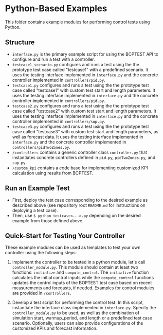 # Python-Based Examples

This folder contains example modules for performing control tests using Python.

## Structure
- ``interface.py`` is the primary example script for using the BOPTEST API to
configure and run a test with a controller.
- ``testcase1_scenario.py`` configures and runs a test using the the prototype
test case called "testcase1" with a predefined scenario.  It uses the testing
interface implemented in ``interface.py`` and the concrete controller implemented
in ``controllers/pid.py``.
- ``testcase1.py`` configures and runs a test using the the prototype
test case called "testcase1" with custom test start and length parameters.
It uses the testing interface implemented in ``interface.py`` and the
concrete controller implemented in ``controllers/pid.py``.
- ``testcase2.py`` configures and runs a test using the the prototype
test case called "testcase2" with custom test start and length parameters.
It uses the testing interface implemented in ``interface.py`` and the
concrete controller implemented in ``controllers/sup.py``.
- ``testcase3.py`` configures and runs a test using the the prototype
test case called "testcase3" with custom test start and length parameters, as
well as forecast data.
It uses the testing interface implemented in ``interface.py`` and the
concrete controller implemented in ``controllers/pidTwoZones.py``.
- ``/controllers`` contains a generic controller class ``controller.py`` that
instantiates concrete controllers defined in ``pid.py``, ``pidTwoZones.py``, and
``sup.py``.
- ``/custom_kpi`` contains a code base for implementing customized KPI calculation
using results from BOPTEST.

## Run an Example Test
- First, deploy the test case corresponding to the desired example as described above (see repository root ``README.md`` for instructions on deploying a test case).
- Then, use ``$ python testcase<...>.py`` depending on the desired example from those defined above.

## Quick-Start for Testing Your Controller

These example modules can be used as templates to test your own controller using
the following steps:

1. Implement the controller to be tested in a python module, let's call ``controller_module.py``.
This module should contain at least two functions: ``initialize`` and ``compute_control``.
The ``initialize`` function calculates the initial control inputs while the
``compute_control`` functions updates the control inputs of the BOPTEST
test case based on recent measurements and forecasts, if needed.
Examples for control modules are provided in ``/controllers``.

2. Develop a test script for performing the control test.
In this script, instantiate the interface class implemented in ``interface.py``.
Specify the ``controller_module.py`` to be used, as well as the combination of
simulation start, warmup_period, and length or a predefined test case scenario.
Optionally, users can also provide configurations of the customized KPIs and forecast information.

